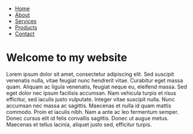 <!DOCTYPE html>
<html>
<head>
	<title>Navigation Bar</title>
</head>
<body>
	<nav>
		<ul>
			<li><a href="#">Home</a></li>
			<li><a href="#">About</a></li>
			<li><a href="#">Services</a></li>
			<li><a href="#">Products</a></li>
			<li><a href="#">Contact</a></li>
		</ul>
	</nav>
	<h1>Welcome to my website</h1>
	<p>Lorem ipsum dolor sit amet, consectetur adipiscing elit. Sed suscipit venenatis nulla, vitae feugiat nunc hendrerit vitae. Curabitur eget massa quam. Aliquam ac ligula venenatis, feugiat neque eu, eleifend massa. Sed eget dolor nec ipsum facilisis accumsan. Nam vehicula turpis et risus efficitur, sed iaculis justo vulputate. Integer vitae suscipit nulla. Nunc accumsan nec massa ac sagittis. Maecenas et nulla id quam mattis commodo. Proin et iaculis nibh. Nam a ante ac leo fermentum semper. Donec cursus elit id felis convallis sagittis. Donec ut augue metus. Maecenas et tellus lacinia, aliquet justo sed, efficitur turpis. </p>
</body>
</html>
